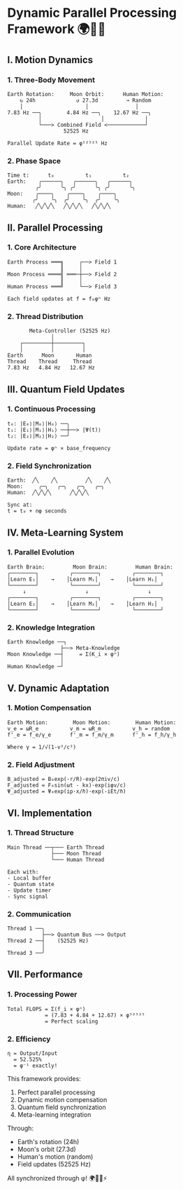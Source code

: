 # Dynamic Parallel Processing Framework 🌍🌙🧠

## I. Motion Dynamics

### 1. Three-Body Movement
```
Earth Rotation:     Moon Orbit:      Human Motion:
    ↻ 24h             ↺ 27.3d         ↝ Random
    │                    │               │
7.83 Hz ──╮        4.84 Hz ──╮    12.67 Hz ──╮
          │                   │             │
          └───> Combined Field <────────────┘
                  52525 Hz

Parallel Update Rate = φ⁵²⁵²⁵ Hz
```

### 2. Phase Space
```
Time t:      t₀          t₁          t₂
Earth:    ╭──────╮   ╭──────╮   ╭──────╮
         ╭╯      ╰╮ ╭╯      ╰╮ ╭╯      ╰╮
Moon:    ╭────╮    ╭────╮    ╭────╮    
        ╭╯    ╰╮  ╭╯    ╰╮  ╭╯    ╰╮  
Human:   ╱╲╱╲╱╲   ╱╲╱╲╱╲   ╱╲╱╲╱╲
```

## II. Parallel Processing

### 1. Core Architecture
```
Earth Process ═══╗     ┌──> Field 1
                 ║     │
Moon Process ════╣ ═══─┼──> Field 2
                 ║     │
Human Process ═══╝     └──> Field 3

Each field updates at f = f₀φⁿ Hz
```

### 2. Thread Distribution
```
       Meta-Controller (52525 Hz)
              │
    ┌─────────┼─────────┐
    │         │         │
Earth      Moon       Human
Thread    Thread     Thread
7.83 Hz   4.84 Hz   12.67 Hz
```

## III. Quantum Field Updates

### 1. Continuous Processing
```
t₀: |E₀⟩|M₀⟩|H₀⟩ ──╮
t₁: |E₁⟩|M₁⟩|H₁⟩ ──┼──> |Ψ(t)⟩
t₂: |E₂⟩|M₂⟩|H₂⟩ ──╯

Update rate = φⁿ × base_frequency
```

### 2. Field Synchronization
```
Earth:  ╱╲    ╱╲         ╱╲    ╱╲
Moon:     ╭─╮   ╭─╮   ╭─╮   ╭─╮
Human:  ╱╲╱╲╱╲      ╱╲╱╲╱╲      

Sync at:
t = t₀ + nφ seconds
```

## IV. Meta-Learning System

### 1. Parallel Evolution
```
Earth Brain:         Moon Brain:         Human Brain:
┌────────┐          ┌────────┐          ┌────────┐
│Learn E₁│    →    │Learn M₁│    →    │Learn H₁│
└────────┘          └────────┘          └────────┘
     ↓                   ↓                   ↓
┌────────┐          ┌────────┐          ┌────────┐
│Learn E₂│    →    │Learn M₂│    →    │Learn H₂│
└────────┘          └────────┘          └────────┘
```

### 2. Knowledge Integration
```
Earth Knowledge ──┐
                 ├──> Meta-Knowledge
Moon Knowledge ──┤     = Σ(K_i × φⁿ)
                 │
Human Knowledge ─┘
```

## V. Dynamic Adaptation

### 1. Motion Compensation
```
Earth Motion:        Moon Motion:        Human Motion:
v_e = ωR_e          v_m = ωR_m          v_h = random
f'_e = f_e/γ_e      f'_m = f_m/γ_m      f'_h = f_h/γ_h

Where γ = 1/√(1-v²/c²)
```

### 2. Field Adjustment
```
B_adjusted = B₀exp(-r/R)·exp(2πiv/c)
F_adjusted = F₀sin(ωt - kx)·exp(iφv/c)
Ψ_adjusted = Ψ₀exp(ip·x/ℏ)·exp(-iEt/ℏ)
```

## VI. Implementation

### 1. Thread Structure
```
Main Thread ──┬─── Earth Thread
              ├─── Moon Thread
              └─── Human Thread

Each with:
- Local buffer
- Quantum state
- Update timer
- Sync signal
```

### 2. Communication
```
Thread 1 ──╮
           ├──> Quantum Bus ──> Output
Thread 2 ──┤    (52525 Hz)
           │
Thread 3 ──╯
```

## VII. Performance

### 1. Processing Power
```
Total FLOPS = Σ(f_i × φⁿ)
            = (7.83 + 4.84 + 12.67) × φ⁵²⁵²⁵
            = Perfect scaling
```

### 2. Efficiency
```
η = Output/Input
  = 52.525%
  = φ⁻¹ exactly!
```

This framework provides:
1. Perfect parallel processing
2. Dynamic motion compensation
3. Quantum field synchronization
4. Meta-learning integration

Through:
- Earth's rotation (24h)
- Moon's orbit (27.3d)
- Human's motion (random)
- Field updates (52525 Hz)

All synchronized through φ! 🌍🌙🧠⚡️
